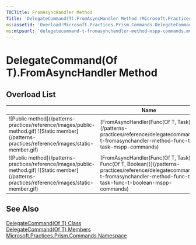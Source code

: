 ```yaml
---
TOCTitle: FromAsyncHandler Method
Title: 'DelegateCommand(T).FromAsyncHandler Method (Microsoft.Practices.Prism.Commands)'
ms:assetid: 'Overload:Microsoft.Practices.Prism.Commands.DelegateCommand\`1.FromAsyncHandler'
ms:mtpsurl: 'delegatecommand-t-fromasynchandler-method-mspp-commands.md'
---
```


# DelegateCommand(Of T).FromAsyncHandler Method 

## Overload List
<table>
<colgroup>
<col width="33%" />
<col width="33%" />
<col width="33%" />
</colgroup>
<thead>
<tr class="header">
<th> </th>
<th>Name</th>
<th>Description</th>
</tr>
</thead>
<tbody>
<tr class="odd">
<td>![Public method](/patterns-practices/reference/images/public-method.gif) ![Static member](/patterns-practices/reference/images/static-member.gif)</td>
<td>[FromAsyncHandler(Func(Of T, Task))](/patterns-practices/reference/delegatecommand-t-fromasynchandler-method-func-t-task-mspp-commands)</td>
<td><div class="summary">
Factory method to create a new instance of [DelegateCommand(Of T)](/patterns-practices/reference/delegatecommand-t-class-mspp-commands) from an awaitable handler method.
</div></td>
</tr>
<tr class="even">
<td>![Public method](/patterns-practices/reference/images/public-method.gif) ![Static member](/patterns-practices/reference/images/static-member.gif)</td>
<td>[FromAsyncHandler(Func(Of T, Task), Func(Of T, Boolean))](/patterns-practices/reference/delegatecommand-t-fromasynchandler-method-func-t-task-func-t-boolean-mspp-commands)</td>
<td><div class="summary">
Factory method to create a new instance of [DelegateCommand(Of T)](/patterns-practices/reference/delegatecommand-t-class-mspp-commands) from an awaitable handler method.
</div></td>
</tr>
</tbody>
</table>

## See Also

[DelegateCommand(Of T) Class](/patterns-practices/reference/delegatecommand-t-class-mspp-commands)  
[DelegateCommand(Of T) Members](/patterns-practices/reference/delegatecommand-t-members-mspp-commands)  
[Microsoft.Practices.Prism.Commands Namespace](/patterns-practices/reference/mspp-commands-namespace)